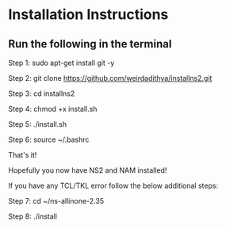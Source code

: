 # Installation Instructions
## Run the following in the terminal
Step 1: sudo apt-get install git -y

Step 2: git clone https://github.com/weirdadithya/installns2.git

Step 3: cd installns2

Step 4: chmod +x install.sh

Step 5: ./install.sh

Step 6: source ~/.bashrc

That's it!

Hopefully you now have NS2 and NAM installed!

If you have any TCL/TKL error follow the below additional steps:

Step 7: cd ~/ns-allinone-2.35

Step 8: ./install
